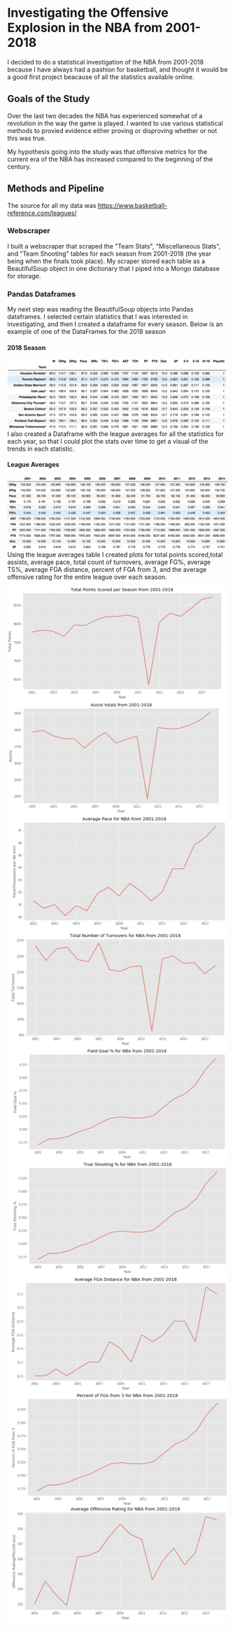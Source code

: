 # Investigating the Offensive Explosion in the NBA from 2001-2018

I decided to do a statistical investigation of the NBA from 2001-2018 because I have always had a pashion for basketball, and thought it would be a good first project beacause of all the statistics available online. 


## Goals of the Study

Over the last two decades the NBA has experienced somewhat of a revolution in the way the game is played. I wanted to use various statistical methods to provied evidence either proving or disproving whether or not this was true. 

My hypothesis going into the study was that offensive metrics for the current era of the NBA has increased compared to the beginning of the century. 

## Methods and Pipeline
The source for all my data was https://www.basketball-reference.com/leagues/ 

### Webscraper
I built a webscraper that scraped the "Team Stats", "Miscellaneous Stats", and "Team Shooting" tables for each season from 2001-2018 (the year being when the finals took place). My scraper stored each table as a BeautifulSoup object in one dictionary that I piped into a Mongo database for storage. 

### Pandas Dataframes
My next step was reading the BeautifulSoup objects into Pandas dataframes. I selected certain statistics that I was interested in investigating, and then I created a dataframe for every season. 
Below is an example of one of the DataFrames for the 2018 season

#### 2018 Season
<img src="imgs/table_example.png"
    style="float: left; margin-right: 10px;" />

I also created a Dataframe with the league averages for all the statistics for each year, so that I could plot the stats over time to get a visual of the trends in each statistic. 

#### League Averages 
<img src="imgs/League_averages.png"
    style="float: left; margin-right: 10px;" />

Using the league averages table I created plots for total points scored,total assists, average pace, total count of turnovers, average FG%, average TS%, average FGA distance, percent of FGA from 3, and the average offensive rating for the entire league over each season. 

<img src="imgs/Total_points.png"
    style="float: left; margin-right: 10px;" />


<img src="imgs/Assist_totals.png"
    style="float: left; margin-right: 10px;" />

<img src="imgs/Pace.png"
    style="float: left; margin-right: 10px;" />

<img src="imgs/Turnovers.png"
    style="float: left; margin-right: 10px;" />

<img src="imgs/FG%.png"
    style="float: left; margin-right: 10px;" />

<img src="imgs/TS%.png"
    style="float: left; margin-right: 10px;" />

<img src="imgs/FGDistance.png"
    style="float: left; margin-right: 10px;" />

<img src="imgs/FG_from3.png"
    style="float: left; margin-right: 10px;" />

<img src="imgs/ORtg.png"
    style="float: left; margin-right: 10px;" />